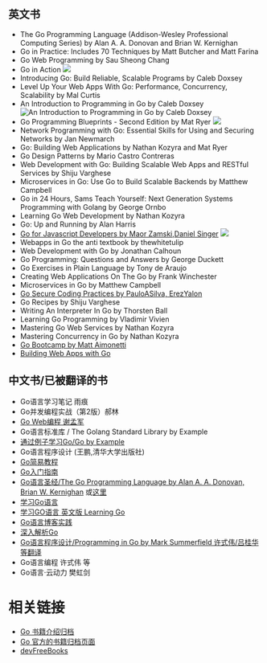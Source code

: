 ## 英文书

* The Go Programming Language (Addison-Wesley Professional Computing Series) by Alan A. A. Donovan and Brian W. Kernighan
* Go in Practice: Includes 70 Techniques  by Matt Butcher and Matt Farina
* Go Web Programming by Sau Sheong Chang
* Go in Action
![](https://camo.githubusercontent.com/0a9e7dfdd1e5559223a9dfe89fe765853379b7c6/68747470733a2f2f696d616765732e6d616e6e696e672e636f6d2f3132302f3136302f726573697a652f626f6f6b2f632f343033376435642d653565352d343962662d613363312d3438306265323930376561612f4b656e6e6564792d474f2d48492e706e67)
* Introducing Go: Build Reliable, Scalable Programs by Caleb Doxsey
* Level Up Your Web Apps With Go: Performance, Concurrency, Scalability by Mal Curtis
* An Introduction to Programming in Go by Caleb Doxsey
![An Introduction to Programming in Go by Caleb Doxsey](https://camo.githubusercontent.com/8471e0db963c095fb313328ed569b7dbb22b0b3f/687474703a2f2f7777772e676f6c616e672d626f6f6b2e636f6d2f7075626c69632f696d672f696e74726f2f636f7665722e302e706e67)
* Go Programming Blueprints - Second Edition by Mat Ryer
![](https://camo.githubusercontent.com/9a2526d7b3a13dd73d7c99bf26954edd3d64cfd0/68747470733a2f2f647a313377386166643437696c2e636c6f756466726f6e742e6e65742f73697465732f64656661756c742f66696c65732f696d61676563616368652f707076345f6d61696e5f626f6f6b5f636f7665722f38393439636f765f2e6a7067)
* Network Programming with Go: Essential Skills for Using and Securing Networks by Jan Newmarch
* Go: Building Web Applications by Nathan Kozyra and Mat Ryer
* Go Design Patterns by Mario Castro Contreras
* Web Development with Go: Building Scalable Web Apps and RESTful Services by Shiju Varghese
* Microservices in Go: Use Go to Build Scalable Backends by Matthew Campbell
* Go in 24 Hours, Sams Teach Yourself: Next Generation Systems Programming with Golang by George Ornbo
* Learning Go Web Development by Nathan Kozyra
* Go: Up and Running by Alan Harris
* [Go for Javascript Developers by Maor Zamski,Daniel Singer](https://github.com/pazams/go-for-javascript-developers)
![](https://raw.githubusercontent.com/bulim/go-for-javascript-developers/master/images/thumb.png)
* Webapps in Go the anti textbook by thewhitetulip
* Web Development with Go by Jonathan Calhoun
* Go Programming: Questions and Answers by George Duckett
* Go Exercises in Plain Language by Tony de Araujo 
* Creating Web Applications On The Go by Frank Winchester
* Microservices in Go by Matthew Campbell  
* [Go Secure Coding Practices by PauloASilva, ErezYalon](https://www.gitbook.com/book/checkmarx/go-scp/details) 
* Go Recipes by Shiju Varghese 
* Writing An Interpreter In Go by  Thorsten Ball 
* Learning Go Programming by Vladimir Vivien
* Mastering Go Web Services by Nathan Kozyra
* Mastering Concurrency in Go by Nathan Kozyra
* [Go Bootcamp by Matt Aimonetti](http://www.golangbootcamp.com/)
* [Building Web Apps with Go](https://www.gitbook.com/book/codegangsta/building-web-apps-with-go/details)

## 中文书/已被翻译的书

* Go语言学习笔记 雨痕
* Go并发编程实战（第2版）郝林
* [Go Web编程 谢孟军](https://astaxie.gitbooks.io/build-web-application-with-golang/content/zh/) 
* Go语言标准库 / The Golang Standard Library by Example
* [通过例子学习Go/Go by Example](http://books.studygolang.com/gobyexample/)
* Go语言程序设计 (王鹏,清华大学出版社)
* [Go简易教程](https://www.gitbook.com/book/wizardforcel/the-little-go-book/details)
* [Go入门指南](https://github.com/Unknwon/the-way-to-go_ZH_CN)
* [Go语言圣经/The Go Programming Language by Alan A. A. Donovan, Brian W. Kernighan](http://docs.ruanjiadeng.com/gopl-zh/) 或[这里](https://docs.hacknode.org/gopl-zh/)
* [学习Go语言](https://mikespook.com/learning-go/)
* [学习GO语言 英文版 Learning Go ](https://www.miek.nl/go/)
* [Go语言博客实践](http://books.studygolang.com/Go-Blog-In-Action/)
* [深入解析Go](https://www.gitbook.com/book/tiancaiamao/go-internals/details)
* [Go语言程序设计/Programming in Go by Mark Summerfield  许式伟/吕桂华等翻译](https://www.gitbook.com/book/tiancaiamao/go-internals/details)
* Go语言编程 许式伟 等
* Go语言·云动力 樊虹剑

# 相关链接

* [Go 书籍介绍归档](https://github.com/dariubs/GoBooks)
* [Go 官方的书籍归档页面](https://github.com/golang/go/wiki/Books)
* [devFreeBooks](https://devfreebooks.github.io/go/)